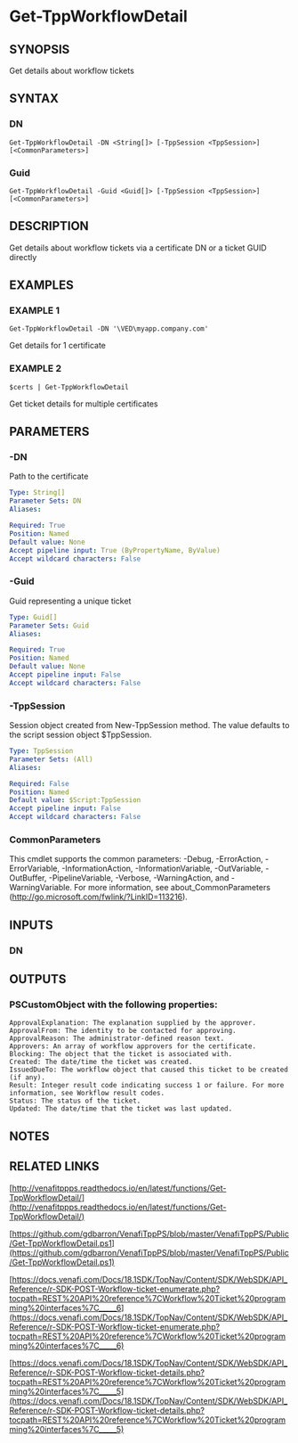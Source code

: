 # Get-TppWorkflowDetail

## SYNOPSIS
Get details about workflow tickets

## SYNTAX

### DN
```
Get-TppWorkflowDetail -DN <String[]> [-TppSession <TppSession>] [<CommonParameters>]
```

### Guid
```
Get-TppWorkflowDetail -Guid <Guid[]> [-TppSession <TppSession>] [<CommonParameters>]
```

## DESCRIPTION
Get details about workflow tickets via a certificate DN or a ticket GUID directly

## EXAMPLES

### EXAMPLE 1
```
Get-TppWorkflowDetail -DN '\VED\myapp.company.com'
```

Get details for 1 certificate

### EXAMPLE 2
```
$certs | Get-TppWorkflowDetail
```

Get ticket details for multiple certificates

## PARAMETERS

### -DN
Path to the certificate

```yaml
Type: String[]
Parameter Sets: DN
Aliases:

Required: True
Position: Named
Default value: None
Accept pipeline input: True (ByPropertyName, ByValue)
Accept wildcard characters: False
```

### -Guid
Guid representing a unique ticket

```yaml
Type: Guid[]
Parameter Sets: Guid
Aliases:

Required: True
Position: Named
Default value: None
Accept pipeline input: False
Accept wildcard characters: False
```

### -TppSession
Session object created from New-TppSession method. 
The value defaults to the script session object $TppSession.

```yaml
Type: TppSession
Parameter Sets: (All)
Aliases:

Required: False
Position: Named
Default value: $Script:TppSession
Accept pipeline input: False
Accept wildcard characters: False
```

### CommonParameters
This cmdlet supports the common parameters: -Debug, -ErrorAction, -ErrorVariable, -InformationAction, -InformationVariable, -OutVariable, -OutBuffer, -PipelineVariable, -Verbose, -WarningAction, and -WarningVariable.
For more information, see about_CommonParameters (http://go.microsoft.com/fwlink/?LinkID=113216).

## INPUTS

### DN

## OUTPUTS

### PSCustomObject with the following properties:
    ApprovalExplanation: The explanation supplied by the approver.
    ApprovalFrom: The identity to be contacted for approving.
    ApprovalReason: The administrator-defined reason text.
    Approvers: An array of workflow approvers for the certificate.
    Blocking: The object that the ticket is associated with.
    Created: The date/time the ticket was created.
    IssuedDueTo: The workflow object that caused this ticket to be created (if any).
    Result: Integer result code indicating success 1 or failure. For more information, see Workflow result codes.
    Status: The status of the ticket.
    Updated: The date/time that the ticket was last updated.

## NOTES

## RELATED LINKS

[http://venafitppps.readthedocs.io/en/latest/functions/Get-TppWorkflowDetail/](http://venafitppps.readthedocs.io/en/latest/functions/Get-TppWorkflowDetail/)

[https://github.com/gdbarron/VenafiTppPS/blob/master/VenafiTppPS/Public/Get-TppWorkflowDetail.ps1](https://github.com/gdbarron/VenafiTppPS/blob/master/VenafiTppPS/Public/Get-TppWorkflowDetail.ps1)

[https://docs.venafi.com/Docs/18.1SDK/TopNav/Content/SDK/WebSDK/API_Reference/r-SDK-POST-Workflow-ticket-enumerate.php?tocpath=REST%20API%20reference%7CWorkflow%20Ticket%20programming%20interfaces%7C_____6](https://docs.venafi.com/Docs/18.1SDK/TopNav/Content/SDK/WebSDK/API_Reference/r-SDK-POST-Workflow-ticket-enumerate.php?tocpath=REST%20API%20reference%7CWorkflow%20Ticket%20programming%20interfaces%7C_____6)

[https://docs.venafi.com/Docs/18.1SDK/TopNav/Content/SDK/WebSDK/API_Reference/r-SDK-POST-Workflow-ticket-details.php?tocpath=REST%20API%20reference%7CWorkflow%20Ticket%20programming%20interfaces%7C_____5](https://docs.venafi.com/Docs/18.1SDK/TopNav/Content/SDK/WebSDK/API_Reference/r-SDK-POST-Workflow-ticket-details.php?tocpath=REST%20API%20reference%7CWorkflow%20Ticket%20programming%20interfaces%7C_____5)

